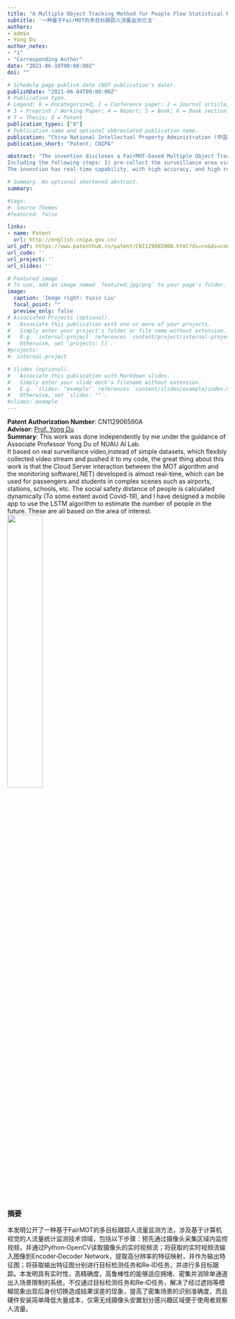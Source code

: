 ```yaml
---
title: "A Multiple Object Tracking Method for People Flow Statistical Monitoring based on FairMOT"
subtitle: '一种基于FairMOT的多目标跟踪人流量监测方法'
authors:
- admin
- Yong Du
author_notes:
- "1"
- "Corresponding Author"
date: "2021-06-10T00:00:00Z"
doi: ""

# Schedule page publish date (NOT publication's date).
publishDate: "2021-06-04T00:00:00Z"
# Publication type.
# Legend: 0 = Uncategorized; 1 = Conference paper; 2 = Journal article;
# 3 = Preprint / Working Paper; 4 = Report; 5 = Book; 6 = Book section;
# 7 = Thesis; 8 = Patent
publication_types: ["8"]
# Publication name and optional abbreviated publication name.
publication: "China National Intellectual Property Administration (中国国家知识产权局)"
publication_short: "Patent, CNIPA"

abstract: "The invention discloses a FairMOT-based Multiple Object Tracking for People Flow Statistical Monitoring method, which relates to the field of People Flow Statistical using computer vision technique.<br>
Including the following steps: 1) pre-collect the surveillance area video through the high-definition camera, and read the Real-Time video upload-stream of the camera through Python-OpenCV modules; 2) then input the acquired real-time video stream to the Encoder-Decoder Network, extract the high-resolution feature map as the output feature map; 3) obtain the output feature map for Object Detection task and Re-ID task respectively, to perform multi-target tracking. <br>
The invention has real-time capability, with high accuracy, and high robustness. It can adapt to congestion, density and eliminate the restriction of single-channel access scenes. It not only solves the phenomenon that the identity switch causes the resulting error after the occlusion and other blurring phenomena appear, but also improves the recognition accuracy of dense scenes. The phenomenon of resulting error caused by identity switching improves the recognition accuracy of dense scenes, and the simple hardware installation reduces a lot of costs. Only the wireless camera and divide the Region of Interest (ROI) for users to observe the volume of people flow."

# Summary. An optional shortened abstract.
summary:

#tags:
#- Source Themes
#featured: false

links:
- name: Patent
  url: http://english.cnipa.gov.cn/
url_pdf: https://www.patenthub.cn/patent/CN112906590A.html?ds=cn&ds=cn&dm=mix&p=1&ps=10&s=score!&m=none&q=%E4%B8%9C%E5%8C%97%E5%86%9C%E4%B8%9A%E5%A4%A7%E5%AD%A6%20%E5%88%98%E5%AE%87%E6%98%95#/pdf
url_code: ''
url_project: ''
url_slides: ''

# Featured image
# To use, add an image named `featured.jpg/png` to your page's folder. 
image:
  caption: 'Image right: Yuxin Liu'
  focal_point: ""
  preview_only: false
# Associated Projects (optional).
#   Associate this publication with one or more of your projects.
#   Simply enter your project's folder or file name without extension.
#   E.g. `internal-project` references `content/project/internal-project/index.md`.
#   Otherwise, set `projects: []`.
#projects:
#- internal-project

# Slides (optional).
#   Associate this publication with Markdown slides.
#   Simply enter your slide deck's filename without extension.
#   E.g. `slides: "example"` references `content/slides/example/index.md`.
#   Otherwise, set `slides: ""`.
#slides: example
---
```

**Patent Authorization Number**: CN112906590A <br>
**Advisor**: [Prof. Yong Du](http://dqxx.neau.edu.cn/info/1089/2087.htm)<br>
**Summary**: This work was done independently by me under the guidance of Associate Professor Yong Du of NUAU AI Lab.<br>
It based on real surveillance video,instead of simple datasets, which flexibly collected video stream and pushed it to my code, the great thing about this work is that the Cloud Server interaction between the MOT algorithm and the monitoring software(.NET) developed is almost real-time, which can be used for passengers and students in complex scenes such as airports, stations, schools, etc. The social safety distance of people is calculated dynamically (To some extent avoid Covid-19), and I have designed a mobile app to use the LSTM algorithm to estimate the number of people in the future. These are all based on the area of interest.<br>
<img src=..\..\assets\media\image\peoflow.gif width=40% height=40% />
<br>
### 摘要
本发明公开了一种基于FairMOT的多目标跟踪人流量监测方法，涉及基于计算机视觉的人流量统计监测技术领域，包括以下步骤：预先通过摄像头采集区域内监控视频，并通过Python‑OpenCV读取摄像头的实时视频流；将获取的实时视频流输入图像到Encoder‑Decoder Network，提取高分辨率的特征映射，并作为输出特征图；将获取输出特征图分别进行目标检测任务和Re‑ID任务，并进行多目标跟踪。本发明具有实时性，高精确度，高鲁棒性的能够适应拥堵、密集并消除单通道出入场景限制的系统，不仅通过目标检测任务和Re‑ID任务，解决了经过遮挡等模糊现象出现后身份切换造成结果误差的现象，提高了密集场景的识别准确度，而且硬件安装简单降低大量成本，仅需无线摄像头安置划分感兴趣区域便于使用者观察人流量。

